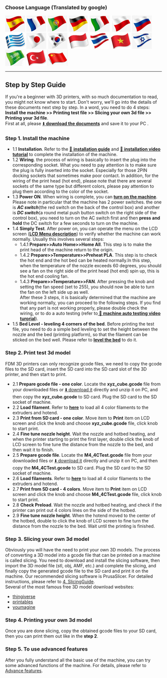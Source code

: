 ### Choose Language (Translated by google)
[![](../lanpic/ES.png)](https://github-com.translate.goog/ZONESTAR3D/Z8P/tree/main/Z8P_MK2/step_by_step.md?_x_tr_sl=en&_x_tr_tl=es)
[![](../lanpic/FR.png)](https://github-com.translate.goog/ZONESTAR3D/Z8P/tree/main/Z8P_MK2/step_by_step.md?_x_tr_sl=en&_x_tr_tl=fr)
[![](../lanpic/PT.png)](https://github-com.translate.goog/ZONESTAR3D/Z8P/tree/main/Z8P_MK2/step_by_step.md?_x_tr_sl=en&_x_tr_tl=pt)
[![](../lanpic/DE.png)](https://github-com.translate.goog/ZONESTAR3D/Z8P/tree/main/Z8P_MK2/step_by_step.md?_x_tr_sl=en&_x_tr_tl=de)
[![](../lanpic/IT.png)](https://github-com.translate.goog/ZONESTAR3D/Z8P/tree/main/Z8P_MK2/step_by_step.md?_x_tr_sl=en&_x_tr_tl=it)
[![](../lanpic/PL.png)](https://github-com.translate.goog/ZONESTAR3D/Z8P/tree/main/Z8P_MK2/step_by_step.md?_x_tr_sl=en&_x_tr_tl=pl)
[![](../lanpic/RU.png)](https://github-com.translate.goog/ZONESTAR3D/Z8P/tree/main/Z8P_MK2/step_by_step.md?_x_tr_sl=en&_x_tr_tl=ru)
[![](../lanpic/GR.png)](https://github-com.translate.goog/ZONESTAR3D/Z8P/tree/main/Z8P_MK2/step_by_step.md?_x_tr_sl=en&_x_tr_tl=el)
[![](../lanpic/JP.png)](https://github-com.translate.goog/ZONESTAR3D/Z8P/tree/main/Z8P_MK2/step_by_step.md?_x_tr_sl=en&_x_tr_tl=ja)
[![](../lanpic/KR.png)](https://github-com.translate.goog/ZONESTAR3D/Z8P/tree/main/Z8P_MK2/step_by_step.md?_x_tr_sl=en&_x_tr_tl=ko)
[![](../lanpic/ID.png)](https://github-com.translate.goog/ZONESTAR3D/Z8P/tree/main/Z8P_MK2/step_by_step.md?_x_tr_sl=en&_x_tr_tl=id)
[![](../lanpic/TH.png)](https://github-com.translate.goog/ZONESTAR3D/Z8P/tree/main/Z8P_MK2/step_by_step.md?_x_tr_sl=en&_x_tr_tl=th)
[![](../lanpic/VN.png)](https://github-com.translate.goog/ZONESTAR3D/Z8P/tree/main/Z8P_MK2/step_by_step.md?_x_tr_sl=en&_x_tr_tl=vi)
[![](../lanpic/IL.png)](https://github-com.translate.goog/ZONESTAR3D/Z8P/tree/main/Z8P_MK2/step_by_step.md?_x_tr_sl=en&_x_tr_tl=iw)
[![](../lanpic/SA.png)](https://github-com.translate.goog/ZONESTAR3D/Z8P/tree/main/Z8P_MK2/step_by_step.md?_x_tr_sl=en&_x_tr_tl=ar)
[![](../lanpic/TR.png)](https://github-com.translate.goog/ZONESTAR3D/Z8P/tree/main/Z8P_MK2/step_by_step.md?_x_tr_sl=en&_x_tr_tl=tr)
[![](../lanpic/CN.png)](https://github-com.translate.goog/ZONESTAR3D/Z8P/tree/main/Z8P_MK2/step_by_step.md?_x_tr_sl=en&_x_tr_tl=zh-CN)

----
## Step by Step Guide
If you're a beginner with 3D printers, with so much documentation to read, you might not know where to start. Don't worry, we'll go into the details of these documents next step by step. In a word, you need to do 4 steps:    
**Install the machine >> Printing test file >> Slicing your own 3d file >> Printing your 3d file**.        
First at all, please [:arrow_down: **download the documents**](https://downgit.github.io/#/home?url=https:%2F%2Fgithub.com%2FZONESTAR3D%2FZ8P%2Ftree%2Fmain%2FZ8P-MK2) and save it to your PC .

### Step 1. Install the machine
- 1.1 **Installation**. Refer to the [:blue_book: **installation guide**](./1-Installation_Guide/readme.md) and [ :movie_camera: **installation video tutorial**](https://youtu.be/YV3dSoo5NOM) to complete the installation of the machine. 
- 1.2 **Wiring**. the process of wiring is basically to insert the plug into the corresponding socket. What you need to pay attention is to make sure the plug is fully inserted into the socket. Especially for those 2PIN docking sockets that sometimes make poor contact. In addition, for the wiring of the print head (hot end), please note that there are several sockets of the same type but different colors, please pay attention to plug them according to the color of the socket.
- 1.3 **Power ON**. When wiring is complete, you can [**turn on the machine**](https://github.com/ZONESTAR3D/Z8P/tree/main/Z8P-MK2/2-Operation_Guide#power-on). Please note in particular that the machine has 2 power switches. the one is ***AC switch***(the red switch on the back of the control box) and another is ***DC switch***(a round metal push button switch on the right side of the control box), you need to turn on the AC switch first and then **press and hold** the DC switch for a few seconds to turn on the machine.
- 1.4 **Simply Test**. After power on, you can operate the menu on the LCD screen ([**LCD Menu description**](./1.Installation_and_User_Guide/LCD_DWIN_MENU_Description.md)) to verify whether the machine can work normally. Usually this involves several steps:
  - 1.4.1 **Prepare>>Auto Home>>Home All**. This step is to make the print head of the machine return to the origin.
  - 1.4.2 **Prepare>>Temperature>>Preheat PLA**. This step is to check the hot end and the hot bed can be heated normally.In this step, when the temperature of the nozzle exceeds 60 degrees, you should see a fan on the right side of the print head (hot end) spin up, this is the hot end cooling fan. 
  - 1.4.3 **Prepare>>Temperature>>FAN**. After pressing the knob and setting the fan speed (set to 255), you should now be able to turn the fan on the left side up as well.   
  After these 3 steps, it is basically determined that the machine are working normally, you can proceed to the following steps. If you find that any part is not working properly, please double check the wiring, or to do a auto testing (refer to[ :movie_camera: **machine auto testing video turorial**](https://youtu.be/Mf92BlmKA0A)).
- 1.5 **Bed Level - leveling 4 corners of the bed**. Before printing the test file, you need to do a simple bed leveling to set the height between the nozzle and the bed (printing platform), so that the filament can be sticked on the bed well. Please refer to [**level the bed**](https://github.com/ZONESTAR3D/Z8P/tree/main/Z8P-MK2/2-Operation_Guide#level-the-bed) to do it.

### Step 2. Print test 3d model
FDM 3D printers can only recognize gcode files, we need to copy the gcode files to the SD card, insert the SD card into the SD card slot of the 3D printer, and then start to print.
- 2.1 **Prepare gcode file - one color**. Locate the **xyz_cube.gcode** file from your downloaded files or [:arrow_down: download it](./3-TestGcode/xyz_cube.zip) directly and unzip it on PC, and then copy the **xyz_cube.gcode** to SD card. Plug the SD card to the SD socket of machine.
- 2.2 **Load filament**. Refer to [**here**](https://github.com/ZONESTAR3D/Z8P/tree/main/Z8P-MK2/2-Operation_Guide#load-filaments) to load all 4 color filaments to the extruders and hotend.
- 2.3 **Print from SD card - one color**. Move item to **Print** item on LCD screen and click the knob and choose **xyz_cube.gcode** file, click knob to start print.
- 2.4 **Fine tune nozzle height**. Wait the nozzle and hotbed heating, and when the printer starting to print the first layer, double click the knob of LCD screen to fine tune the distance from the nozzle to the bed, and then wait it to finish.
- 2.5 **Prepare gcode file**. Locate the **M4_4CTest.gcode** file from your downloaded files or [:arrow_down: download it](./3-TestGcode/M4_4CTest.zip) directly and  unzip it on PC, and then copy the **M4_4CTest.gcode** to SD card. Plug the SD card to the SD socket of machine.
- 2.6 **Load filaments**. Refer to [**here**](https://github.com/ZONESTAR3D/Z8P/tree/main/Z8P-MK2/2-Operation_Guide#load-filaments) to load all 4 color filaments to the extruders and hotend.
- 2.7 **Print from SD card - 4 colors**. Move item to **Print** item on LCD screen and click the knob and choose **M4_4CTest.gcode** file, click knob to start print.
- 2.8 **Check Preload**. Wait the nozzle and hotbed heating, and check if the printer can print out 4 colors lines on the side of the hotbed.
- 2.9 **Fine tune nozzle height**. When the hotend moved to the center of the hotbed, double to click the knob of LCD screen to fine turn the distance from the nozzle to the bed. Wait until the printing is finished.

### Step 3. Slicing your own 3d model
Obviously you will have the need to print your own 3D models. The process of converting a 3D model into a gcode file that can be printed on a machine is called slicing. You need to download and install the slicing software, then import the 3D model file (stl, obj, AMF, etc.) and complete the slicing, and finally copy the generated gcode file to the SD card and print it on the machine. Our recommended slicing software is PrusaSlicer. For detailed instructions, please refer to [4. SlicingGuide](https://github.com/ZONESTAR3D/Z8P/tree/main/Z8P-MK2/4-SlicingGuide).   
Several of the most famous free 3D model download websites:
- [thingiverse](https://www.thingiverse.com/)  
- [printables](https://www.printables.com/)  
- [youmagine](https://www.youmagine.com/)   

### Step 4. Printing your own 3d model
Once you are done slicing, copy the obtained gcode files to your SD card, then you can print them out like in the **step 2**.

### Step 5. To use advanced features
After you fully understand all the basic use of the machine, you can try some advanced functions of the machine. For details, please refer to [Advance features](https://github.com/ZONESTAR3D/Z9/tree/main/Z9V5/Z9V5-MK4#2-test-gcode).

